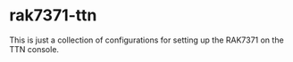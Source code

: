 # rak7371-ttn
This is just a collection of configurations for setting up the RAK7371 on the TTN console.

